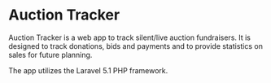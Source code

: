 # Auction Tracker
Auction Tracker is a web app to track silent/live auction fundraisers. It is designed to track donations, bids and payments and to provide statistics on sales for future planning.

The app utilizes the Laravel 5.1 PHP framework.
